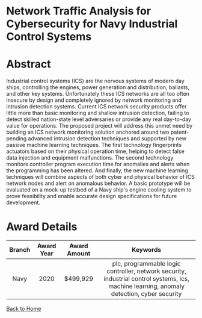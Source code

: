 
Network Traffic Analysis for Cybersecurity for Navy Industrial Control Systems
==============================================================================

# Abstract


Industrial control systems (ICS) are the nervous systems of modern day ships, controlling the engines, power generation and distribution, ballasts, and other key systems. Unfortunately these ICS networks are all too often insecure by design and completely ignored by network monitoring and intrusion detection systems. Current ICS network security products offer little more than basic monitoring and shallow intrusion detection, failing to detect skilled nation-state level adversaries or provide any real day-to-day value for operations. The proposed project will address this unmet need by building an ICS network monitoring solution anchored around two patent-pending advanced intrusion detection techniques and supported by new passive machine learning techniques. The first technology fingerprints actuators based on their physical operation time, helping to detect false data injection and equipment malfunctions. The second technology monitors controller program execution time for anomalies and alerts when the programming has been altered. And finally, the new machine learning techniques will combine aspects of both cyber and physical behavior of ICS network nodes and alert on anomalous behavior. A basic prototype will be evaluated on a mock-up testbed of a Navy ship's engine cooling system to prove feasibility and enable accurate design specifications for future development.  

# Award Details

|Branch|Award Year|Award Amount|Keywords|
| :---: | :---: | :---: | :---: |
|Navy|2020|$499,929|plc, programmable logic controller, network security, industrial control systems, ics, machine learning, anomaly detection, cyber security|
  
  


[Back to Home](https://github.com/chrischow/dod_sbir_awards#1975)